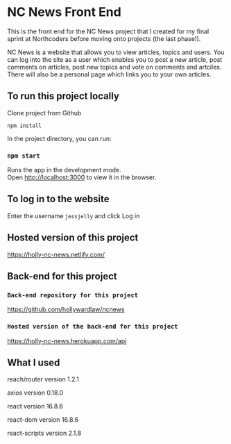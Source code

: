 # NC News Front End 

This is the front end for the NC News project that I created for my final sprint at Northcoders before moving onto projects (the last phase!).

NC News is a website that allows you to view articles, topics and users. You can log into the site as a user which enables you to post a new article, post comments on articles, post new topics and vote on comments and artciles. There will also be a personal page which links you to your own articles. 

## To run this project locally

Clone project from Github

`npm install`

In the project directory, you can run:

### `npm start`

Runs the app in the development mode.<br>
Open [http://localhost:3000](http://localhost:3000) to view it in the browser.

## To log in to the website

Enter the username `jessjelly` and click Log in

## Hosted version of this project

https://holly-nc-news.netlify.com/

## Back-end for this project

### `Back-end repository for this project`

https://github.com/hollywardlaw/ncnews

### `Hosted version of the back-end for this project`

https://holly-nc-news.herokuapp.com/api

## What I used

reach/router version 1.2.1

axios version 0.18.0

react version 16.8.6

react-dom version 16.8.6

react-scripts version 2.1.8